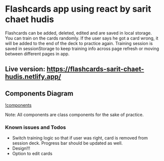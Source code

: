 # Flashcards app using react by sarit chaet hudis

Flashcards can be added, deleted, edited and are saved in local storage.
You can train on the cards randomly.
If the user says he got a card wrong, it will be added to the end of the deck to practice again.
Training session is saved in sessionStorage to keep training info across page refresh or moving between different pages in app.

## Live version: https://flashcards-sarit-chaet-hudis.netlify.app/

## Components Diagram

[!components](https://github.com/sarit-chaet-hudis/flashcards/blob/main/src/Assets/flashcards-diagram.png)

Note: All components are class components for the sake of practice.

### Known issues and Todos

- Switch training logic so that if user was right, card is removed from session deck. Progress bar should be updated as well.
- Design!!!
- Option to edit cards
